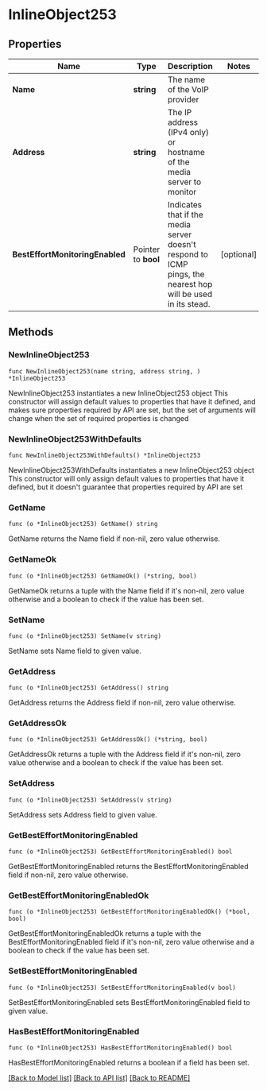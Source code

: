 # InlineObject253

## Properties

Name | Type | Description | Notes
------------ | ------------- | ------------- | -------------
**Name** | **string** | The name of the VoIP provider | 
**Address** | **string** | The IP address (IPv4 only) or hostname of the media server to monitor | 
**BestEffortMonitoringEnabled** | Pointer to **bool** | Indicates that if the media server doesn&#39;t respond to ICMP pings, the nearest hop will be used in its stead. | [optional] 

## Methods

### NewInlineObject253

`func NewInlineObject253(name string, address string, ) *InlineObject253`

NewInlineObject253 instantiates a new InlineObject253 object
This constructor will assign default values to properties that have it defined,
and makes sure properties required by API are set, but the set of arguments
will change when the set of required properties is changed

### NewInlineObject253WithDefaults

`func NewInlineObject253WithDefaults() *InlineObject253`

NewInlineObject253WithDefaults instantiates a new InlineObject253 object
This constructor will only assign default values to properties that have it defined,
but it doesn't guarantee that properties required by API are set

### GetName

`func (o *InlineObject253) GetName() string`

GetName returns the Name field if non-nil, zero value otherwise.

### GetNameOk

`func (o *InlineObject253) GetNameOk() (*string, bool)`

GetNameOk returns a tuple with the Name field if it's non-nil, zero value otherwise
and a boolean to check if the value has been set.

### SetName

`func (o *InlineObject253) SetName(v string)`

SetName sets Name field to given value.


### GetAddress

`func (o *InlineObject253) GetAddress() string`

GetAddress returns the Address field if non-nil, zero value otherwise.

### GetAddressOk

`func (o *InlineObject253) GetAddressOk() (*string, bool)`

GetAddressOk returns a tuple with the Address field if it's non-nil, zero value otherwise
and a boolean to check if the value has been set.

### SetAddress

`func (o *InlineObject253) SetAddress(v string)`

SetAddress sets Address field to given value.


### GetBestEffortMonitoringEnabled

`func (o *InlineObject253) GetBestEffortMonitoringEnabled() bool`

GetBestEffortMonitoringEnabled returns the BestEffortMonitoringEnabled field if non-nil, zero value otherwise.

### GetBestEffortMonitoringEnabledOk

`func (o *InlineObject253) GetBestEffortMonitoringEnabledOk() (*bool, bool)`

GetBestEffortMonitoringEnabledOk returns a tuple with the BestEffortMonitoringEnabled field if it's non-nil, zero value otherwise
and a boolean to check if the value has been set.

### SetBestEffortMonitoringEnabled

`func (o *InlineObject253) SetBestEffortMonitoringEnabled(v bool)`

SetBestEffortMonitoringEnabled sets BestEffortMonitoringEnabled field to given value.

### HasBestEffortMonitoringEnabled

`func (o *InlineObject253) HasBestEffortMonitoringEnabled() bool`

HasBestEffortMonitoringEnabled returns a boolean if a field has been set.


[[Back to Model list]](../README.md#documentation-for-models) [[Back to API list]](../README.md#documentation-for-api-endpoints) [[Back to README]](../README.md)


